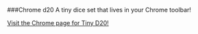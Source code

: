 ###Chrome d20
A tiny dice set that lives in your Chrome toolbar!

[Visit the Chrome page for Tiny D20!](https://chrome.google.com/webstore/detail/kioakkagkemhjepoflhccjmabkhbiepp)